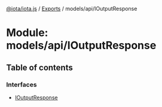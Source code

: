 [@iota/iota.js](../README.md) / [Exports](../modules.md) / models/api/IOutputResponse

# Module: models/api/IOutputResponse

## Table of contents

### Interfaces

- [IOutputResponse](../interfaces/models_api_ioutputresponse.ioutputresponse.md)
